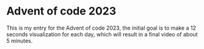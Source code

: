 # Advent of code 2023

This is my entry for the Advent of code 2023, the initial goal is to make a 12
seconds visualization for each day, which will result in a final video of about
5 minutes.
